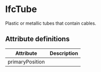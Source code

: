 IfcTube
=======
Plastic or metallic tubes that contain cables.


Attribute definitions
---------------------
| Attribute       | Description   |
|-----------------|---------------|
| primaryPosition |               |

